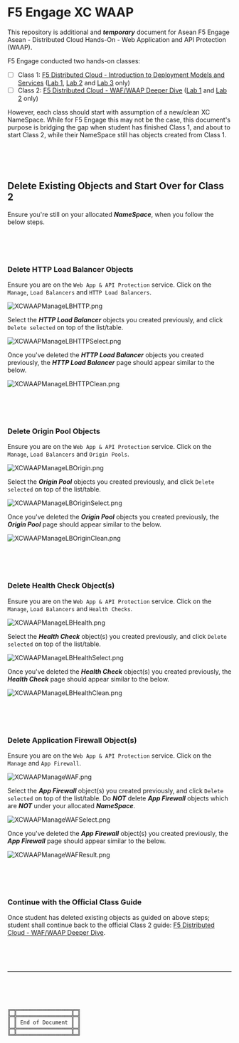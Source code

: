 # F5 Engage XC WAAP

This repository is additional and ***temporary*** document for Asean F5 Engage Asean - Distributed Cloud Hands-On - Web Application and API Protection (WAAP).

F5 Engage conducted two hands-on classes:
- [ ] Class 1: [F5 Distributed Cloud - Introduction to Deployment Models and Services](https://clouddocs.f5.com/training/community/f5xc/html/class1/class1.html) ([Lab 1](https://clouddocs.f5.com/training/community/f5xc/html/class1/lab1.html), [Lab 2](https://clouddocs.f5.com/training/community/f5xc/html/class1/lab2.html) and [Lab 3](https://clouddocs.f5.com/training/community/f5xc/html/class1/lab3.html) only)
- [ ] Class 2: [F5 Distributed Cloud - WAF/WAAP Deeper Dive](https://clouddocs.f5.com/training/community/f5xc/html/class2/class2.html) ([Lab 1](https://clouddocs.f5.com/training/community/f5xc/html/class2/lab1.html) and [Lab 2](https://clouddocs.f5.com/training/community/f5xc/html/class2/lab2.html) only)

However, each class should start with assumption of a new/clean XC NameSpace.
While for F5 Engage this may not be the case, this document's purpose is bridging the gap when student has finished Class 1, and about to start Class 2, while their NameSpace still has objects created from Class 1.

<br><br><br>



## Delete Existing Objects and Start Over for Class 2

Ensure you're still on your allocated ***NameSpace***, when you follow the below steps.

<br><br><br>



### Delete HTTP Load Balancer Objects

Ensure you are on the `Web App & API Protection` service.
Click on the `Manage`, `Load Balancers` and `HTTP Load Balancers`.

![XCWAAPManageLBHTTP.png](XCWAAPManageLBHTTP.png)

Select the ***HTTP Load Balancer*** objects you created previously, and click `Delete selected` on top of the list/table.

![XCWAAPManageLBHTTPSelect.png](XCWAAPManageLBHTTPSelect.png)

Once you've deleted the ***HTTP Load Balancer*** objects you created previously, the ***HTTP Load Balancer*** page should appear similar to the below.

![XCWAAPManageLBHTTPClean.png](XCWAAPManageLBHTTPClean.png)

<br><br><br>



### Delete Origin Pool Objects

Ensure you are on the `Web App & API Protection` service.
Click on the `Manage`, `Load Balancers` and `Origin Pools`.

![XCWAAPManageLBOrigin.png](XCWAAPManageLBOrigin.png)

Select the ***Origin Pool*** objects you created previously, and click `Delete selected` on top of the list/table.

![XCWAAPManageLBOriginSelect.png](XCWAAPManageLBOriginSelect.png)

Once you've deleted the ***Origin Pool*** objects you created previously, the ***Origin Pool*** page should appear similar to the below.

![XCWAAPManageLBOriginClean.png](XCWAAPManageLBOriginClean.png)

<br><br><br>



### Delete Health Check Object(s)

Ensure you are on the `Web App & API Protection` service.
Click on the `Manage`, `Load Balancers` and `Health Checks`.

![XCWAAPManageLBHealth.png](XCWAAPManageLBHealth.png)

Select the ***Health Check*** object(s) you created previously, and click `Delete selected` on top of the list/table.

![XCWAAPManageLBHealthSelect.png](XCWAAPManageLBHealthSelect.png)

Once you've deleted the ***Health Check*** object(s) you created previously, the ***Health Check*** page should appear similar to the below.

![XCWAAPManageLBHealthClean.png](XCWAAPManageLBHealthClean.png)

<br><br><br>



### Delete Application Firewall Object(s)

Ensure you are on the `Web App & API Protection` service.
Click on the `Manage` and `App Firewall`.

![XCWAAPManageWAF.png](XCWAAPManageWAF.png)

Select the ***App Firewall*** object(s) you created previously, and click `Delete selected` on top of the list/table.
Do ***NOT*** delete ***App Firewall*** objects which are ***NOT*** under your allocated ***NameSpace***.

![XCWAAPManageWAFSelect.png](XCWAAPManageWAFSelect.png)

Once you've deleted the ***App Firewall*** object(s) you created previously, the ***App Firewall*** page should appear similar to the below.

![XCWAAPManageWAFResult.png](XCWAAPManageWAFResult.png)

<br><br><br>



### Continue with the Official Class Guide

Once student has deleted existing objects as guided on above steps; student shall continue back to the official Class 2 guide: [F5 Distributed Cloud - WAF/WAAP Deeper Dive](https://clouddocs.f5.com/training/community/f5xc/html/class2/class2.html).

<br><br><br>



***

<br><br><br>
```
╔═╦═════════════════╦═╗
╠═╬═════════════════╬═╣
║ ║ End of Document ║ ║
╠═╬═════════════════╬═╣
╚═╩═════════════════╩═╝
```
<br><br><br>


